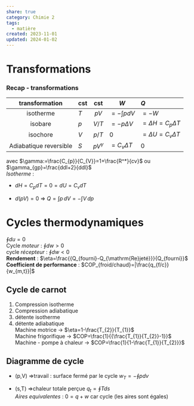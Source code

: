 ```yaml
---  
share: true  
category: Chimie 2  
tags:  
  - matière  
created: 2023-11-01  
updated: 2024-01-02  
---  
```

  
# Transformations  
### Recap - transformations  
|     transformation     | cst |                cst                | $W$              | $Q$                       |  
|:----------------------:| --- |:---------------------------------:| ---------------- |:------------------------- |  
|       isotherme        | $T$ |             $pV$             | $=-\int pdV$          | $=-W$                     |  
|        isobare         | $p$ | $V/T$ | $=-p\Delta V$    | $=\Delta H=C_{p}\Delta T$ |  
|        isochore        | $V$ | ${p} /{T}$ | $0$              | $=\Delta U=C_{v}\Delta T$ |  
| Adiabatique reversible | $S$ |         $pV^\gamma$          | $=C_{v}\Delta T$ | $0$                       |  
  
avec $\gamma:=\frac{C_{p}}{C_{V}}=1+\frac{R^*}{cv}$ ou $\gamma_{gp}=\frac{ddl+2}{ddl}$  
*Isotherme* :  
  
- $dH=C_{p}dT=0=dU=C_{v}dT$  
  
- $d(pV)=0$ ⇒ $Q=\int p \, dV =-\int V \, dp$  
  
# Cycles thermodynamiques  
$\oint du=0$  
Cycle *moteur* : $\oint dw>0$  
cycle *récepteur* : $\oint dw <0$  
**Rendement** : $\eta=\frac{{Q_{fourni}-Q_{\mathrm{Re}jeté}}}{Q_{fourni}}$  
**Coefficient de performance** : $COP_{froid/chaud}=|\frac{q_{f/c}}{w_{m,t}}|$  
## Cycle de carnot  
1. Compression isotherme  
2. Compression adiabatique  
3. détente isotherme  
4. détente adiabatique  
Machine motrice → $\eta=1-\frac{T_{2}}{T_{1}}$  
Machine frigorifique → $COP=\frac{1}{{\frac{T_{1}}{T_{2}}-1}}$  
Machine - pompe à chaleur → $COP=\frac{1}{1-\frac{T_{1}}{T_{2}}}$  
## Diagramme de cycle  
  
- (p,V) ⇒travail : surface fermé par le cycle $w_{T}=-\oint pdv$  
  
- (s,T) ⇒chaleur totale perçue $q_{t}=\oint Tds$  
*Aires equivalentes* : $0=q+w$ car cycle (les aires sont égales)  
